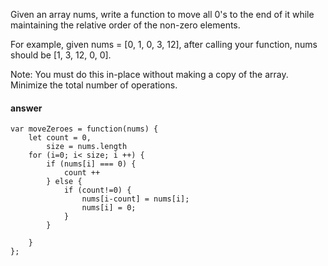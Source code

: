 Given an array nums, write a function to move all 0's to the end of it while maintaining the relative order of the non-zero elements.

For example, given nums = [0, 1, 0, 3, 12], after calling your function, nums should be [1, 3, 12, 0, 0].

Note:
You must do this in-place without making a copy of the array.
Minimize the total number of operations.

#### answer
```
var moveZeroes = function(nums) {
    let count = 0,
        size = nums.length
    for (i=0; i< size; i ++) {
        if (nums[i] === 0) {
            count ++
        } else {
            if (count!=0) {
                nums[i-count] = nums[i];
                nums[i] = 0;
            }   
        }

    }
};
```
